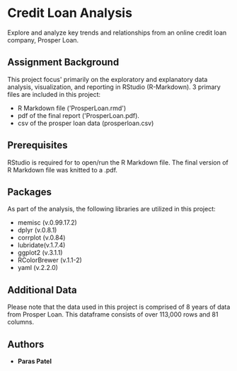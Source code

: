 # Credit Loan Analysis
Explore and analyze key trends and relationships from an online credit loan company, Prosper Loan.

## Assignment Background

This project focus' primarily on the exploratory and explanatory data analysis, visualization, and reporting in RStudio (R-Markdown). 3 primary files are included in this project:
* R Markdown file ('ProsperLoan.rmd')  
* pdf of the final report ('ProsperLoan.pdf).  
* csv of the prosper loan data (prosperloan.csv)

## Prerequisites 

RStudio is required for to open/run the R Markdown file. The final version of R Markdown file was knitted to a .pdf. 

## Packages

As part of the analysis, the following libraries are utilized in this project:  
* memisc (v.0.99.17.2)
* dplyr (v.0.8.1)
* corrplot (v.0.84)
* lubridate(v.1.7.4)
* ggplot2 (v.3.1.1)
* RColorBrewer (v.1.1-2)
* yaml (v.2.2.0)

## Additional Data

Please note that the data used in this project is comprised of 8 years of data from Prosper Loan. This dataframe consists of over 113,000 rows and 81 columns.

## Authors

* **Paras Patel**
